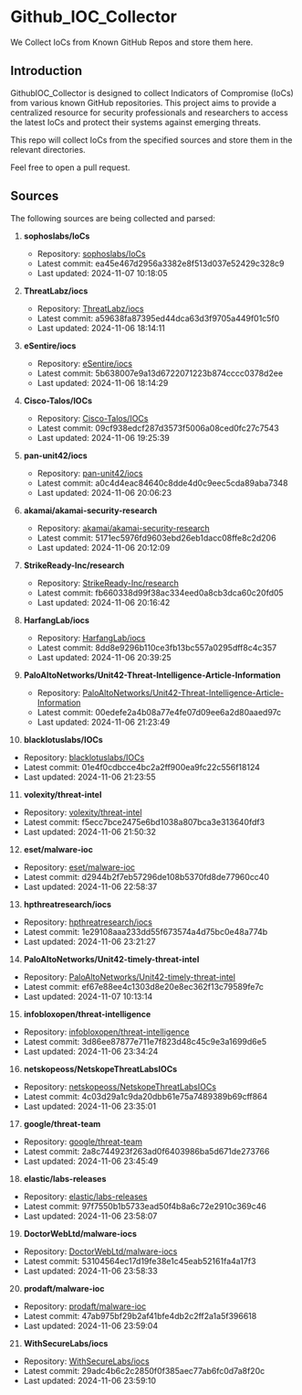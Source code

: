# Github_IOC_Collector

We Collect IoCs from Known GitHub Repos and store them here. 

## Introduction

GithubIOC_Collector is designed to collect Indicators of Compromise (IoCs) from various known GitHub repositories. This project aims to provide a centralized resource for security professionals and researchers to access the latest IoCs and protect their systems against emerging threats.

This repo will collect IoCs from the specified sources and store them in the relevant directories.

Feel free to open a pull request.

## Sources

The following sources are being collected and parsed:

1. **sophoslabs/IoCs**
   - Repository: [sophoslabs/IoCs](https://github.com/sophoslabs/IoCs)
   - Latest commit: ea45e467d2956a3382e8f513d037e52429c328c9
   - Last updated: 2024-11-07 10:18:05

2. **ThreatLabz/iocs**
   - Repository: [ThreatLabz/iocs](https://github.com/ThreatLabz/iocs)
   - Latest commit: a59638fa87395ed44dca63d3f9705a449f01c5f0
   - Last updated: 2024-11-06 18:14:11

3. **eSentire/iocs**
   - Repository: [eSentire/iocs](https://github.com/eSentire/iocs)
   - Latest commit: 5b638007e9a13d6722071223b874cccc0378d2ee
   - Last updated: 2024-11-06 18:14:29

4. **Cisco-Talos/IOCs**
   - Repository: [Cisco-Talos/IOCs](https://github.com/Cisco-Talos/IOCs)
   - Latest commit: 09cf938edcf287d3573f5006a08ced0fc27c7543
   - Last updated: 2024-11-06 19:25:39

5. **pan-unit42/iocs**
   - Repository: [pan-unit42/iocs](https://github.com/pan-unit42/iocs)
   - Latest commit: a0c4d4eac84640c8dde4d0c9eec5cda89aba7348
   - Last updated: 2024-11-06 20:06:23

6. **akamai/akamai-security-research**
   - Repository: [akamai/akamai-security-research](https://github.com/akamai/akamai-security-research)
   - Latest commit: 5171ec5976fd9603ebd26eb1dacc08ffe8c2d206
   - Last updated: 2024-11-06 20:12:09

7. **StrikeReady-Inc/research**
   - Repository: [StrikeReady-Inc/research](https://github.com/StrikeReady-Inc/research)
   - Latest commit: fb660338d99f38ac334eed0a8cb3dca60c20fd05
   - Last updated: 2024-11-06 20:16:42

8. **HarfangLab/iocs**
   - Repository: [HarfangLab/iocs](https://github.com/HarfangLab/iocs)
   - Latest commit: 8dd8e9296b110ce3fb13bc557a0295dff8c4c357
   - Last updated: 2024-11-06 20:39:25

9. **PaloAltoNetworks/Unit42-Threat-Intelligence-Article-Information**
   - Repository: [PaloAltoNetworks/Unit42-Threat-Intelligence-Article-Information](https://github.com/PaloAltoNetworks/Unit42-Threat-Intelligence-Article-Information)
   - Latest commit: 00edefe2a4b08a77e4fe07d09ee6a2d80aaed97c
   - Last updated: 2024-11-06 21:23:49

10. **blacklotuslabs/IOCs**
   - Repository: [blacklotuslabs/IOCs](https://github.com/blacklotuslabs/IOCs)
   - Latest commit: 01e4f0cdbcce4bc2a2ff900ea9fc22c556f18124
   - Last updated: 2024-11-06 21:23:55

11. **volexity/threat-intel**
   - Repository: [volexity/threat-intel](https://github.com/volexity/threat-intel)
   - Latest commit: f5ecc7bce2475e6bd1038a807bca3e313640fdf3
   - Last updated: 2024-11-06 21:50:32

12. **eset/malware-ioc**
   - Repository: [eset/malware-ioc](https://github.com/eset/malware-ioc)
   - Latest commit: d2944b2f7eb57296de108b5370fd8de77960cc40
   - Last updated: 2024-11-06 22:58:37

13. **hpthreatresearch/iocs**
   - Repository: [hpthreatresearch/iocs](https://github.com/hpthreatresearch/iocs)
   - Latest commit: 1e29108aaa233dd55f673574a4d75bc0e48a774b
   - Last updated: 2024-11-06 23:21:27

14. **PaloAltoNetworks/Unit42-timely-threat-intel**
   - Repository: [PaloAltoNetworks/Unit42-timely-threat-intel](https://github.com/PaloAltoNetworks/Unit42-timely-threat-intel)
   - Latest commit: ef67e88ee4c1303d8e20e8ec362f13c79589fe7c
   - Last updated: 2024-11-07 10:13:14

15. **infobloxopen/threat-intelligence**
   - Repository: [infobloxopen/threat-intelligence](https://github.com/infobloxopen/threat-intelligence)
   - Latest commit: 3d86ee87877e711e7f823d48c45c9e3a1699d6e5
   - Last updated: 2024-11-06 23:34:24

16. **netskopeoss/NetskopeThreatLabsIOCs**
   - Repository: [netskopeoss/NetskopeThreatLabsIOCs](https://github.com/netskopeoss/NetskopeThreatLabsIOCs)
   - Latest commit: 4c03d29a1c9da20dbb61e75a7489389b69cff864
   - Last updated: 2024-11-06 23:35:01

17. **google/threat-team**
   - Repository: [google/threat-team](https://github.com/google/threat-team)
   - Latest commit: 2a8c744923f263ad0f6403986ba5d671de273766
   - Last updated: 2024-11-06 23:45:49

18. **elastic/labs-releases**
   - Repository: [elastic/labs-releases](https://github.com/elastic/labs-releases)
   - Latest commit: 97f7550b1b5733ead50f4b8a6c72e2910c369c46
   - Last updated: 2024-11-06 23:58:07

19. **DoctorWebLtd/malware-iocs**
   - Repository: [DoctorWebLtd/malware-iocs](https://github.com/DoctorWebLtd/malware-iocs)
   - Latest commit: 53104564ec17d19fe38e1c45eab52161fa4a17f3
   - Last updated: 2024-11-06 23:58:33

20. **prodaft/malware-ioc**
   - Repository: [prodaft/malware-ioc](https://github.com/prodaft/malware-ioc)
   - Latest commit: 47ab975bf29b2af41bfe4db2c2ff2a1a5f396618
   - Last updated: 2024-11-06 23:59:04

21. **WithSecureLabs/iocs**
   - Repository: [WithSecureLabs/iocs](https://github.com/WithSecureLabs/iocs)
   - Latest commit: 29adc4b6c2c2850f0f385aec77ab6fc0d7a8f20c
   - Last updated: 2024-11-06 23:59:10

